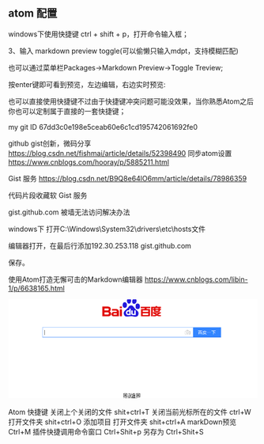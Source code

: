 ## atom 配置

windows下使用快捷键 ctrl + shift + p，打开命令输入框；

3、输入 markdown preview toggle(可以偷懒只输入mdpt，支持模糊匹配)

也可以通过菜单栏Packages->Markdown Preview->Toggle Treview;

按enter键即可看到预览，左边编辑，右边实时预览:

也可以直接使用快捷键不过由于快捷键冲突问题可能没效果，当你熟悉Atom之后你也可以定制属于直接的一套快捷键；

my git ID
 67dd3c0e198e5ceab60e6c1cd195742061692fe0



github gist创新，微码分享
https://blog.csdn.net/fishmai/article/details/52398490
同步atom设置
https://www.cnblogs.com/hooray/p/5885211.html

Gist 服务
https://blog.csdn.net/B9Q8e64lO6mm/article/details/78986359

代码片段收藏软
Gist 服务

gist.github.com 被墙无法访问解决办法

windows下 打开C:\Windows\System32\drivers\etc\hosts文件

编辑器打开，在最后行添加192.30.253.118 gist.github.com

保存。

使用Atom打造无懈可击的Markdown编辑器
https://www.cnblogs.com/libin-1/p/6638165.html

![baidu](assets/markdown-img-paste-20180913124928121.png)


Atom 快捷键
关闭上个关闭的文件 shit+ctrl+T
 关闭当前光标所在的文件 ctrl+W
 打开文件夹  shit+ctrl+O
 添加项目   打开文件夹  shit+ctrl+A
 markDown预览 Ctrl+M
  插件快捷调用命令窗口 Ctrl+Shit+p
另存为 Ctrl+Shit+S

